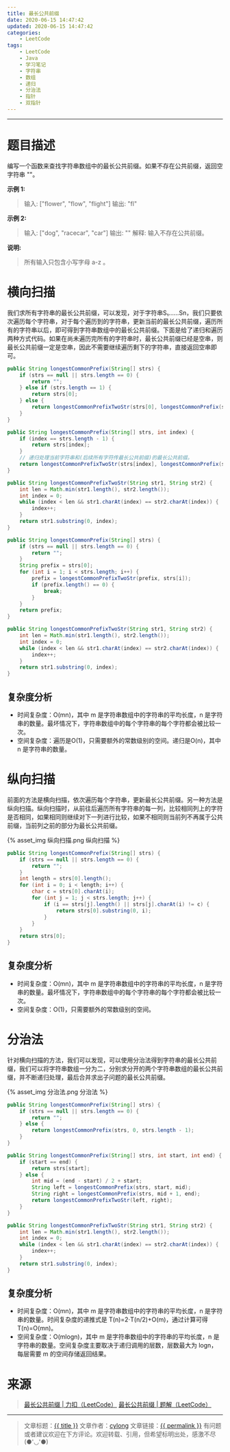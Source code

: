 ```yaml
---
title: 最长公共前缀
date: 2020-06-15 14:47:42
updated: 2020-06-15 14:47:42
categories:
    - LeetCode
tags:
    - LeetCode
    - Java
    - 学习笔记
    - 字符串
    - 数组
    - 递归
    - 分治法
    - 指针
    - 双指针
---
```

---

# 题目描述

编写一个函数来查找字符串数组中的最长公共前缀。如果不存在公共前缀，返回空字符串 ""。

**示例 1:**

> 输入: ["flower", "flow", "flight"]
> 输出: "fl"

**示例 2:**
> 输入: ["dog", "racecar", "car"]
> 输出: ""
> 解释: 输入不存在公共前缀。

**说明:**
> 所有输入只包含小写字母 a-z 。

<!-- more -->

# 横向扫描

我们求所有字符串的最长公共前缀，可以发现，对于字符串S₁……Sn，我们只要依次遍历每个字符串，对于每个遍历到的字符串，更新当前的最长公共前缀，遍历所有的字符串以后，即可得到字符串数组中的最长公共前缀。下面是给了递归和遍历两种方式代码。如果在尚未遍历完所有的字符串时，最长公共前缀已经是空串，则最长公共前缀一定是空串，因此不需要继续遍历剩下的字符串，直接返回空串即可。

```java
public String longestCommonPrefix(String[] strs) {
    if (strs == null || strs.length == 0) {
        return "";
    } else if (strs.length == 1) {
        return strs[0];
    } else {
        return longestCommonPrefixTwoStr(strs[0], longestCommonPrefix(strs, 1));
    }
}

public String longestCommonPrefix(String[] strs, int index) {
    if (index == strs.length - 1) {
        return strs[index];
    }
    // 递归处理当前字符串和(后续所有字符传最长公共前缀)的最长公共前缀。
    return longestCommonPrefixTwoStr(strs[index], longestCommonPrefix(strs, index + 1));
}

public String longestCommonPrefixTwoStr(String str1, String str2) {
    int len = Math.min(str1.length(), str2.length());
    int index = 0;
    while (index < len && str1.charAt(index) == str2.charAt(index)) {
        index++;
    }
    return str1.substring(0, index);
}
```

```java
public String longestCommonPrefix(String[] strs) {
    if (strs == null || strs.length == 0) {
        return "";
    }
    String prefix = strs[0];
    for (int i = 1; i < strs.length; i++) {
        prefix = longestCommonPrefixTwoStr(prefix, strs[i]);
        if (prefix.length() == 0) {
            break;
        }
    }
    return prefix;
}

public String longestCommonPrefixTwoStr(String str1, String str2) {
    int len = Math.min(str1.length(), str2.length());
    int index = 0;
    while (index < len && str1.charAt(index) == str2.charAt(index)) {
        index++;
    }
    return str1.substring(0, index);
}
```

## 复杂度分析

* 时间复杂度：O(mn)，其中 m 是字符串数组中的字符串的平均长度，n 是字符串的数量。最坏情况下，字符串数组中的每个字符串的每个字符都会被比较一次。
* 空间复杂度：遍历是O(1)，只需要额外的常数级别的空间。递归是O(n)，其中 n 是字符串的数量。

# 纵向扫描

前面的方法是横向扫描，依次遍历每个字符串，更新最长公共前缀。另一种方法是纵向扫描。纵向扫描时，从前往后遍历所有字符串的每一列，比较相同列上的字符是否相同，如果相同则继续对下一列进行比较，如果不相同则当前列不再属于公共前缀，当前列之前的部分为最长公共前缀。

{% asset_img 纵向扫描.png 纵向扫描 %}

```java
public String longestCommonPrefix(String[] strs) {
    if (strs == null || strs.length == 0) {
        return "";
    }
    int length = strs[0].length();
    for (int i = 0; i < length; i++) {
        char c = strs[0].charAt(i);
        for (int j = 1; j < strs.length; j++) {
            if (i == strs[j].length() || strs[j].charAt(i) != c) {
                return strs[0].substring(0, i);
            }
        }
    }
    return strs[0];
}
```

## 复杂度分析

* 时间复杂度：O(mn)，其中 m 是字符串数组中的字符串的平均长度，n 是字符串的数量。最坏情况下，字符串数组中的每个字符串的每个字符都会被比较一次。
* 空间复杂度：O(1)，只需要额外的常数级别的空间。

# 分治法

针对横向扫描的方法，我们可以发现，可以使用分治法得到字符串的最长公共前缀，我们可以将字符串数组一分为二，分别求分开的两个字符串数组的最长公共前缀，并不断递归处理，最后合并求出子问题的最长公共前缀。

{% asset_img 分治法.png 分治法 %}

```java
public String longestCommonPrefix(String[] strs) {
    if (strs == null || strs.length == 0) {
        return "";
    } else {
        return longestCommonPrefix(strs, 0, strs.length - 1);
    }
}

public String longestCommonPrefix(String[] strs, int start, int end) {
    if (start == end) {
        return strs[start];
    } else {
        int mid = (end - start) / 2 + start;
        String left = longestCommonPrefix(strs, start, mid);
        String right = longestCommonPrefix(strs, mid + 1, end);
        return longestCommonPrefixTwoStr(left, right);
    }
}

public String longestCommonPrefixTwoStr(String str1, String str2) {
    int len = Math.min(str1.length(), str2.length());
    int index = 0;
    while (index < len && str1.charAt(index) == str2.charAt(index)) {
        index++;
    }
    return str1.substring(0, index);
}
```

## 复杂度分析

* 时间复杂度：O(mn)，其中 m 是字符串数组中的字符串的平均长度，n 是字符串的数量。时间复杂度的递推式是 T(n)=2⋅T(n/2)+O(m)，通过计算可得 T(n)=O(mn)。
* 空间复杂度：O(mlogn)，其中 m 是字符串数组中的字符串的平均长度，n 是字符串的数量。空间复杂度主要取决于递归调用的层数，层数最大为 logn，每层需要 m 的空间存储返回结果。

# 来源

> [最长公共前缀 | 力扣（LeetCode）][1]
> [最长公共前缀 | 题解（LeetCode）][2]

---

> 文章标题：<a href='{{ permalink }}' title='{{ title }}' >{{ title }}</a>
> 文章作者：[cylong](http://www.cylong.com/about/ "cylong")
> 文章链接：<a href='{{ permalink }}' title='{{ title }}' >{{ permalink }}</a>
> 有问题或者建议欢迎在下方评论。欢迎转载、引用，但希望标明出处，感激不尽(●'◡'●)

[1]: https://leetcode-cn.com/problems/longest-common-prefix/ "最长公共前缀 | 力扣（LeetCode）"
[2]: https://leetcode-cn.com/problems/longest-common-prefix/solution/zui-chang-gong-gong-qian-zhui-by-leetcode-solution/ "最长公共前缀 | 题解（LeetCode）"
